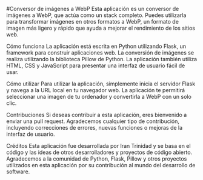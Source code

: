 #Conversor de imágenes a WebP
Esta aplicación es un conversor de imágenes a WebP, que actúa como un stack completo. Puedes utilizarla para transformar imágenes en otros formatos a WebP, un formato de imagen más ligero y rápido que ayuda a mejorar el rendimiento de los sitios web.

Cómo funciona
La aplicación está escrita en Python utilizando Flask, un framework para construir aplicaciones web. La conversión de imágenes se realiza utilizando la biblioteca Pillow de Python. La aplicación también utiliza HTML, CSS y JavaScript para presentar una interfaz de usuario fácil de usar.

Cómo utilizar
Para utilizar la aplicación, simplemente inicia el servidor Flask y navega a la URL local en tu navegador web. La aplicación te permitirá seleccionar una imagen de tu ordenador y convertirla a WebP con un solo clic.

Contribuciones
Si deseas contribuir a esta aplicación, eres bienvenido a enviar una pull request. Agradecemos cualquier tipo de contribución, incluyendo correcciones de errores, nuevas funciones o mejoras de la interfaz de usuario.

Créditos
Esta aplicación fue desarrollada por Iran Trinidad y se basa en el código y las ideas de otros desarrolladores y proyectos de código abierto. Agradecemos a la comunidad de Python, Flask, Pillow y otros proyectos utilizados en esta aplicación por su contribución al mundo del desarrollo de software.
